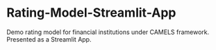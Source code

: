 # Rating-Model-Streamlit-App
Demo rating model for financial institutions under CAMELS framework. Presented as a Streamlit App.
